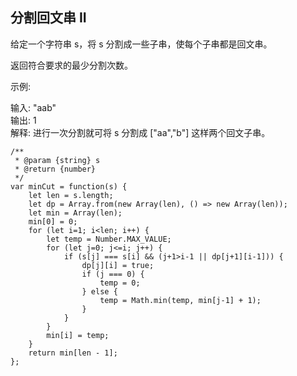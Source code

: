 ## 分割回文串 II
给定一个字符串 s，将 s 分割成一些子串，使每个子串都是回文串。  

返回符合要求的最少分割次数。  

示例:  

输入: "aab"  
输出: 1  
解释: 进行一次分割就可将 s 分割成 ["aa","b"] 这样两个回文子串。  

```
/**
 * @param {string} s
 * @return {number}
 */
var minCut = function(s) {
    let len = s.length;
    let dp = Array.from(new Array(len), () => new Array(len));
    let min = Array(len);
    min[0] = 0;
    for (let i=1; i<len; i++) {
        let temp = Number.MAX_VALUE;
        for (let j=0; j<=i; j++) {
            if (s[j] === s[i] && (j+1>i-1 || dp[j+1][i-1])) {
                dp[j][i] = true;
                if (j === 0) {
                    temp = 0;
                } else {
                    temp = Math.min(temp, min[j-1] + 1);
                }
            }
        }
        min[i] = temp;
    }
    return min[len - 1];
};
```